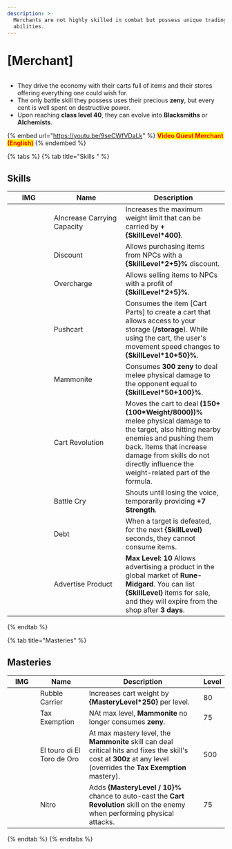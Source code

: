 ```yaml
---
description: >-
  Merchants are not highly skilled in combat but possess unique trading
  abilities.
---
```


# \[Merchant]

<figure><img src="../../.gitbook/assets/700px-1Mercador.png" alt=""><figcaption></figcaption></figure>

* They drive the economy with their carts full of items and their stores offering everything one could wish for.
* The only battle skill they possess uses their precious **zeny**, but every cent is well spent on destructive power.
* Upon reaching **class level 40**, they can evolve into **Blacksmiths** or **Alchemists**.

{% embed url="https://youtu.be/9seCWfVDaLk" %}
<mark style="color:red;">**Video Quest Merchant (English)**</mark>
{% endembed %}

{% tabs %}
{% tab title="Skills " %}
## **Skills**

<table><thead><tr><th width="84">IMG</th><th width="150">Name</th><th>Description</th></tr></thead><tbody><tr><td><img src="../../.gitbook/assets/36aa.png" alt=""></td><td>AIncrease Carrying Capacity</td><td>Increases the maximum weight limit that can be carried by <strong>+{SkillLevel*400}</strong>.</td></tr><tr><td><img src="../../.gitbook/assets/37aa.png" alt=""></td><td>Discount</td><td>Allows purchasing items from NPCs with a <strong>{SkillLevel*2+5}%</strong> discount.</td></tr><tr><td><img src="../../.gitbook/assets/38a.png" alt=""></td><td>Overcharge</td><td>Allows selling items to NPCs with a profit of <strong>{SkillLevel*2+5}%</strong>.</td></tr><tr><td><img src="../../.gitbook/assets/39a.png" alt=""></td><td>Pushcart</td><td>Consumes the item [Cart Parts] to create a cart that allows access to your storage (<strong>/storage</strong>). While using the cart, the user's movement speed changes to <strong>{SkillLevel*10+50}%</strong>.</td></tr><tr><td><img src="../../.gitbook/assets/42aa.png" alt=""></td><td>Mammonite</td><td>Consumes <strong>300 zeny</strong> to deal melee physical damage to the opponent equal to <strong>{SkillLevel*50+100}%</strong>.</td></tr><tr><td><img src="../../.gitbook/assets/153a.png" alt=""></td><td>Cart Revolution</td><td>Moves the cart to deal <strong>(150+(100*Weight/8000))%</strong> melee physical damage to the target, also hitting nearby enemies and pushing them back. Items that increase damage from skills do not directly influence the weight-related part of the formula.</td></tr><tr><td><img src="../../.gitbook/assets/155a.png" alt=""></td><td>Battle Cry</td><td>Shouts until losing the voice, temporarily providing <strong>+7 Strength</strong>.</td></tr><tr><td><img src="../../.gitbook/assets/771a.png" alt=""></td><td>Debt</td><td>When a target is defeated, for the next <strong>{SkillLevel}</strong> seconds, they cannot consume items.</td></tr><tr><td><img src="../../.gitbook/assets/772a.png" alt=""></td><td>Advertise Product</td><td><strong>Max Level: 10</strong> Allows advertising a product in the global market of <strong>Rune-Midgard</strong>. You can list <strong>{SkillLevel}</strong> items for sale, and they will expire from the shop after <strong>3 days</strong>.</td></tr></tbody></table>
{% endtab %}

{% tab title="Masteries" %}
## Masteries

<table><thead><tr><th width="84">IMG</th><th width="125">Name</th><th width="385">Description</th><th>Level</th></tr></thead><tbody><tr><td><img src="../../.gitbook/assets/39a.png" alt=""></td><td>Rubble Carrier</td><td>Increases cart weight by <strong>{MasteryLevel*250}</strong> per level.</td><td>80</td></tr><tr><td><img src="../../.gitbook/assets/42aa.png" alt=""></td><td>Tax Exemption</td><td>NAt max level, <strong>Mammonite</strong> no longer consumes <strong>zeny</strong>.</td><td>75</td></tr><tr><td><img src="../../.gitbook/assets/42aa.png" alt=""></td><td>El touro di El Toro de Oro</td><td>At max mastery level, the <strong>Mammonite</strong> skill can deal critical hits and fixes the skill's cost at <strong>300z</strong> at any level (overrides the <strong>Tax Exemption</strong> mastery).</td><td>500</td></tr><tr><td><img src="../../.gitbook/assets/153a.png" alt=""></td><td>Nitro</td><td>Adds <strong>{MasteryLevel / 10}%</strong> chance to auto-cast the <strong>Cart Revolution</strong> skill on the enemy when performing physical attacks.</td><td>75</td></tr></tbody></table>
{% endtab %}
{% endtabs %}
